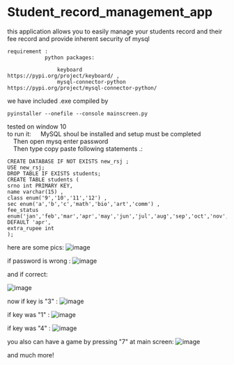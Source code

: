 # Student_record_management_app
this application allows you to easily manage your students record and their fee record and provide inherent security of mysql<br>
```
requirement :
            python packages:

                keyboard                   https://pypi.org/project/keyboard/ ,
                mysql-connector-python    https://pypi.org/project/mysql-connector-python/ 
```
we have included .exe compiled by  
```
pyinstaller --onefile --console mainscreen.py 
```
tested on window 10<br>
to run it:
     &emsp; MySQL shoul be installed and setup must be completed<br>
      &emsp;Then open mysq enter password<br>
      &emsp;Then type copy paste following statements .:<br>
```
CREATE DATABASE IF NOT EXISTS new_rsj ;
USE new_rsj;
DROP TABLE IF EXISTS students;
CREATE TABLE students (
srno int PRIMARY KEY,
name varchar(15) ,
class enum('9','10','11','12') ,
sec enum('a','b','c','math','bio','art','comm') ,
fee_status enum('jan','feb','mar','apr','may','jun','jul','aug','sep','oct','nov','dec') DEFAULT 'apr',
extra_rupee int
);
```
here are some pics:
![image](https://user-images.githubusercontent.com/99308084/156081028-d207f288-d2e3-44d5-b31b-a2b2c7b5314e.png)

if password is wrong :
![image](https://user-images.githubusercontent.com/99308084/156081110-f4c13cec-b447-4fc1-b763-e1928df834b8.png)

and if correct:

![image](https://user-images.githubusercontent.com/99308084/156081138-fe547465-b923-4889-be04-f4d259a06e70.png)

now if key is "3" :
![image](https://user-images.githubusercontent.com/99308084/156081184-2b7338e3-3413-4db6-ad79-34c52c1e5c10.png)

if key was "1"  :
![image](https://user-images.githubusercontent.com/99308084/156081252-6bcc0588-5b38-445a-8c21-93c3bce3bbf3.png)

if key was "4" :
![image](https://user-images.githubusercontent.com/99308084/156081299-ed48d37a-cb92-4be6-a7e2-9844e0c265ea.png)

you also can have a game by pressing "7" at main screen:
![image](https://user-images.githubusercontent.com/99308084/156081374-16e5572f-9592-4dc0-9635-1a871ccf0a5c.png)

and much more!
